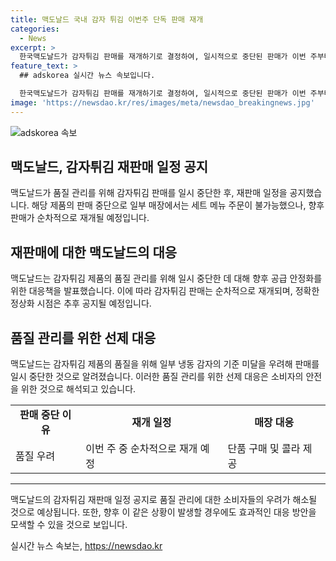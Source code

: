 ```yaml
---
title: 맥도날드 국내 감자 튀김 이번주 단독 판매 재개
categories:
  - News
excerpt: >
  한국맥도날드가 감자튀김 판매를 재개하기로 결정하여, 일시적으로 중단된 판매가 이번 주부터 순차적으로 재개될 예정이라고 밝혔다. 이는 품질 관리를 위한 선제 대응으로, 일부 맥도날드 매장은 감자튀김 수급을 위한 배송 스케줄을 조정했다. 전국 매장에 공급을 안정화하기까지 시간이 소요될 것으로 전해졌지만, 이번 주부터 순차적으로 공급량을 늘려갈 계획이라고 한국맥도날드 관계자는 설명했다. 후렌치 후라이를 제공할 수 있도록 다각도로 노력 중이라고 덧붙였다. (문자수: 150)
feature_text: >
  ## adskorea 실시간 뉴스 속보입니다.

  한국맥도날드가 감자튀김 판매를 재개하기로 결정하여, 일시적으로 중단된 판매가 이번 주부터 순차적으로 재개될 예정이라고 밝혔다. 이는 품질 관리를 위한 선제 대응으로, 일부 맥도날드 매장은 감자튀김 수급을 위한 배송 스케줄을 조정했다. 전국 매장에 공급을 안정화하기까지 시간이 소요될 것으로 전해졌지만, 이번 주부터 순차적으로 공급량을 늘려갈 계획이라고 한국맥도날드 관계자는 설명했다. 후렌치 후라이를 제공할 수 있도록 다각도로 노력 중이라고 덧붙였다. (문자수: 150)
image: 'https://newsdao.kr/res/images/meta/newsdao_breakingnews.jpg'
---
```


<p><img src="https://newsdao.kr/res/images/meta/newsdao_breakingnews.jpg" alt="adskorea 속보" /></p>

<h2 data-ke-size="size26">맥도날드, 감자튀김 재판매 일정 공지</h2>

<p data-ke-size="size16">맥도날드가 품질 관리를 위해 감자튀김 판매를 일시 중단한 후, 재판매 일정을 공지했습니다. 해당 제품의 판매 중단으로 일부 매장에서는 세트 메뉴 주문이 불가능했으나, 향후 판매가 순차적으로 재개될 예정입니다.</p>

<h2 data-ke-size="size24">재판매에 대한 맥도날드의 대응</h2>

<p data-ke-size="size16">맥도날드는 감자튀김 제품의 품질 관리를 위해 일시 중단한 데 대해 향후 공급 안정화를 위한 대응책을 발표했습니다. 이에 따라 감자튀김 판매는 순차적으로 재개되며, 정확한 정상화 시점은 추후 공지될 예정입니다.</p>

<h2 data-ke-size="size24">품질 관리를 위한 선제 대응</h2>

<p data-ke-size="size16">맥도날드는 감자튀김 제품의 품질을 위해 일부 냉동 감자의 기준 미달을 우려해 판매를 일시 중단한 것으로 알려졌습니다. 이러한 품질 관리를 위한 선제 대응은 소비자의 안전을 위한 것으로 해석되고 있습니다.</p>

<table>
  <tr>
    <td style="text-align: center; height: 17px;"><b>판매 중단 이유</b></td>
    <td style="text-align: center; height: 17px;"><b>재개 일정</b></td>
    <td style="text-align: center; height: 17px;"><b>매장 대응</b></td>
  </tr>
  <tr>
    <td>품질 우려</td>
    <td>이번 주 중 순차적으로 재개 예정</td>
    <td>단품 구매 및 콜라 제공</td>
  </tr>
</table>

<hr>

<p data-ke-size="size16">맥도날드의 감자튀김 재판매 일정 공지로 품질 관리에 대한 소비자들의 우려가 해소될 것으로 예상됩니다. 또한, 향후 이 같은 상황이 발생할 경우에도 효과적인 대응 방안을 모색할 수 있을 것으로 보입니다.</p>
실시간 뉴스 속보는, <a href="https://newsdao.kr" rel="dofollow">https://newsdao.kr</a>


